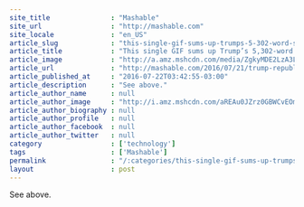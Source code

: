 ```yaml
---
site_title               : "Mashable"
site_url                 : "http://mashable.com"
site_locale              : "en_US"
article_slug             : "this-single-gif-sums-up-trumps-5-302-word-speech"
article_title            : "This single GIF sums up Trump’s 5,302-word speech"
article_image            : "http://a.amz.mshcdn.com/media/ZgkyMDE2LzA3LzIyLzVjL2h0dHBzXzNBXzJGXzJGYmx1ZXByaW50YXBpcHJvZHVjdGlvbi5zMy5hbWF6b25hd3MuYy4yMmNkYS5qcGcKcAl0aHVtYgkxMjAweDYzMAplCWpwZw/22cd82db/0ea/https_3A_2F_2Fblueprint-api-production.s3.amazonaws.com_2Fuploads_2Fcard_2Fimage_2F153381_2Fthis_single_gif_sums_up_trump___s_5_302-word_speech.jpg"
article_url              : "http://mashable.com/2016/07/21/trump-republican-convention-gif/"
article_published_at     : "2016-07-22T03:42:55-03:00"
article_description      : "See above."
article_author_name      : null
article_author_image     : "http://i.amz.mshcdn.com/aREAu0JZrz0GBWCvEOmJvWHyMuE=/90x90/2016%2F09%2F16%2Fee%2Fhttpsd2mhye01h4nj2n.cloudfront.netmediaZgkyMDE0LzA3.5a5ae.jpg"
article_author_biography : null
article_author_profile   : null
article_author_facebook  : null
article_author_twitter   : null
category                 : ['technology']
tags                     : ['Mashable']
permalink                : "/:categories/this-single-gif-sums-up-trumps-5-302-word-speech/"
layout                   : post
---
```


See above.
